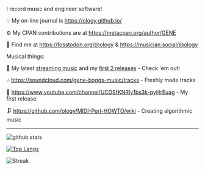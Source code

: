 I record music and engineer software!

💡 My on-line journal is https://ology.github.io/

⚙️ My CPAN contributions are at https://metacpan.org/author/GENE

🙌 Find me at https://fosstodon.org/@ology & https://musician.social/@ology

Musical things:

🎵 My latest [streaming music](https://songwhip.com/geneboggs) and my [first 2 releases](https://songwhip.com/peoplebeforetime) - Check 'em out!

🎶 https://soundcloud.com/gene-boggs-music/tracks - Freshly made tracks

🐣 https://www.youtube.com/channel/UCDSfKNRIy1bs3k-pyHrEuag - My first release

🗜️ https://github.com/ology/MIDI-Perl-HOWTO/wiki - Creating algorithmic music

----

![github stats](https://github-readme-stats.vercel.app/api?username=ology&count_private=true&show_icons=true)

[![Top Langs](https://github-readme-stats.vercel.app/api/top-langs/?username=ology&layout=compact)](https://github.com/ology/)

![Streak](https://streak-stats.demolab.com/?user=ology&type=png)

